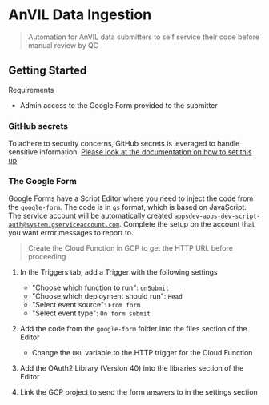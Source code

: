 # AnVIL Data Ingestion

> Automation for AnVIL data submitters to self service their code before manual review by QC

## Getting Started

Requirements

- Admin access to the Google Form provided to the submitter

### GitHub secrets

To adhere to security concerns, GitHub secrets is leveraged to handle sensitive information.
[Please look at the documentation on how to set this up](docs/SECRETS.md)

### The Google Form

Google Forms have a Script Editor where you need to inject the code from the `google-form`.
The code is in `gs` format, which is based on JavaScript.
The service account will be automatically created [`appsdev-apps-dev-script-auth@system.gserviceaccount.com`](https://developers.google.com/apps-script/guides/cloud-platform-projects#default_cloud_platform_projects).
Complete the setup on the account that you want error messages to report to.

> Create the Cloud Function in GCP to get the HTTP URL before proceeding

1. In the Triggers tab, add a Trigger with the following settings

   - "Choose which function to run": `onSubmit`
   - "Choose which deployment should run": `Head`
   - "Select event source": `From form`
   - "Select event type": `On form submit`

2. Add the code from the `google-form` folder into the files section of the Editor
   - Change the `URL` variable to the HTTP trigger for the Cloud Function
3. Add the OAuth2 Library (Version 40) into the libraries section of the Editor
4. Link the GCP project to send the form answers to in the settings section
